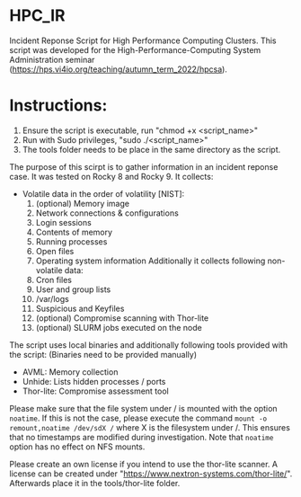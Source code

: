 # HPC_IR
Incident Reponse Script for High Performance Computing Clusters. This script was developed for the High-Performance-Computing System Administration seminar (https://hps.vi4io.org/teaching/autumn_term_2022/hpcsa).

# Instructions:
1. Ensure the script is executable, run "chmod +x <script_name>"
2. Run with Sudo privileges, "sudo ./<script_name>"
3. The tools folder needs to be place in the same directory as the script.

The purpose of this scirpt is to gather information in an incident reponse case. 
It was tested on Rocky 8 and Rocky 9. 
It collects:
- Volatile data in the order of volatility [NIST]:
  1.	(optional) Memory image
  2.	Network connections & configurations
  3.	Login sessions
  4.	Contents of memory
  5.	Running processes
  6.	Open files
  7.	Operating system information
Additionally it collects following non-volatile data:
  8. Cron files
  9. User and group lists
 	10. /var/logs
	11. Suspicious and Keyfiles
	12. (optional) Compromise scanning with Thor-lite
  13. (optional) SLURM jobs executed on the node

The script uses local binaries and additionally following tools provided with the script:
(Binaries need to be provided manually)
 - AVML: Memory collection
 - Unhide: Lists hidden processes / ports
 - Thor-lite: Compromise assessment tool

Please make sure that the file system under / is mounted with the option `noatime`. 
If this is not the case, please execute the command 
`mount -o remount,noatime /dev/sdX /` where X is the filesystem 
under /. This ensures that no timestamps are modified during investigation.
Note that `noatime` option has no effect on NFS mounts.

Please create an own license if you intend to use the thor-lite scanner.
A license can be created under "https://www.nextron-systems.com/thor-lite/".
Afterwards place it in the tools/thor-lite folder.

